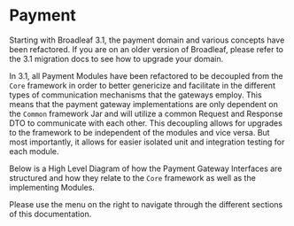 # Payment

Starting with Broadleaf 3.1, the payment domain and various concepts have been refactored. If you are on an older version of Broadleaf, please refer to the 3.1 migration docs to see how to upgrade your domain.

In 3.1, all Payment Modules have been refactored to be decoupled from the `Core` framework in order to better genericize and facilitate in the different types of communication mechanisms that the gateways employ. This means that the payment gateway implementations are only dependent on the `Common` framework Jar and will utilize a common Request and Response DTO to communicate with each other. This decoupling allows for upgrades to the framework to be independent of the modules and vice versa. But most importantly, it allows for easier isolated unit and integration testing for each module.

Below is a High Level Diagram of how the Payment Gateway Interfaces are structured and how they relate to the `Core` framework as well as the implementing Modules.



Please use the menu on the right to navigate through the different sections of this documentation.
